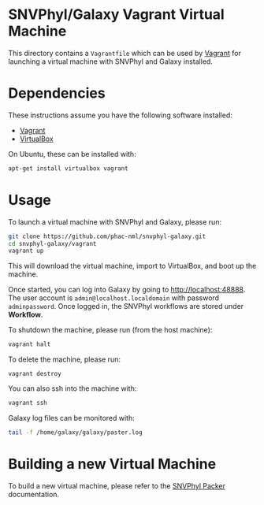 SNVPhyl/Galaxy Vagrant Virtual Machine
======================================

This directory contains a `Vagrantfile` which can be used by [Vagrant][] for launching a virtual machine with SNVPhyl and Galaxy installed.

Dependencies
============

These instructions assume you have the following software installed:

* [Vagrant][]
* [VirtualBox][]

On Ubuntu, these can be installed with:

```bash
apt-get install virtualbox vagrant
```

Usage
=====

To launch a virtual machine with SNVPhyl and Galaxy, please run:

```bash
git clone https://github.com/phac-nml/snvphyl-galaxy.git
cd snvphyl-galaxy/vagrant
vagrant up
```

This will download the virtual machine, import to VirtualBox, and boot up the machine.

Once started, you can log into Galaxy by going to <http://localhost:48888>.  The user account is `admin@localhost.localdomain` with password `adminpassword`.  Once logged in, the SNVPhyl workflows are stored under **Workflow**.

To shutdown the machine, please run (from the host machine):

```bash
vagrant halt
```

To delete the machine, please run:

```
vagrant destroy
```

You can also ssh into the machine with:

```bash
vagrant ssh
```

Galaxy log files can be monitored with:

```bash
tail -f /home/galaxy/galaxy/paster.log
```

Building a new Virtual Machine
==============================

To build a new virtual machine, please refer to the [SNVPhyl Packer][] documentation.

[Vagrant]: https://www.vagrantup.com/
[VirtualBox]: https://www.virtualbox.org/
[SNVPhyl Packer]: ../packer
